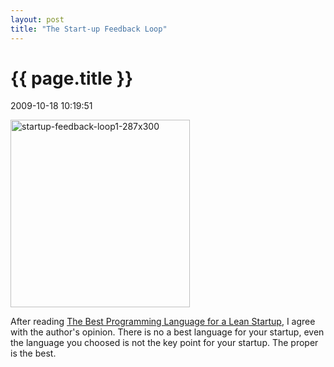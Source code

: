 ```yaml
---
layout: post
title: "The Start-up Feedback Loop"
---
```


<h1> {{ page.title }} </h1> <p class='meta'>2009-10-18 10:19:51</p>

<a href="http://www.freetofeel.com/2009/10/the-start-up-feedback-loop/startup-feedback-loop1-287x300/" rel="attachment wp-att-227"><img src="http://www.freetofeel.com/wp-content/uploads/2009/10/startup-feedback-loop1-287x300.png" alt="startup-feedback-loop1-287x300" title="startup-feedback-loop1-287x300" width="287" height="300" class="aligncenter size-full wp-image-227" /></a>

After reading <a href="http://kevindewalt.com/blog/2009/10/14/the-best-programming-language-for-a-lean-startup/">The Best Programming Language for a Lean Startup</a>, I agree with the author's opinion. There is no a best language for your startup, even the language you choosed is not the key point for your startup. The proper is the best.